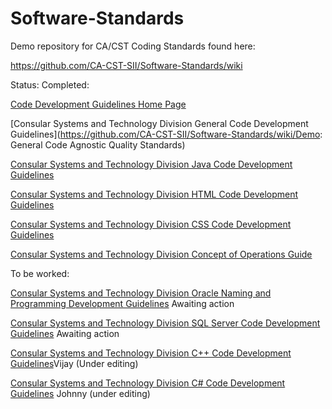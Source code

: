 Software-Standards
==================

Demo repository for CA/CST Coding Standards found here:

https://github.com/CA-CST-SII/Software-Standards/wiki

Status:
Completed:

[Code Development Guidelines Home Page](https://github.com/CA-CST-SII/Software-Standards/wiki)

[Consular Systems and Technology Division General Code Development Guidelines](https://github.com/CA-CST-SII/Software-Standards/wiki/Demo: General Code Agnostic Quality Standards)

[Consular Systems and Technology Division Java Code Development Guidelines](https://github.com/CA-CST-SII/Software-Standards/wiki/Demo:-Genral-Java-Code-Standards)

[Consular Systems and Technology Division HTML Code Development Guidelines](https://github.com/CA-CST-SII/Software-Standards/wiki/Demo:-HTML-Coding-Standards.)

[Consular Systems and Technology Division CSS Code Development Guidelines](https://github.com/CA-CST-SII/Software-Standards/wiki/Demo:-CSS-Coding-Standards.)

[Consular Systems and Technology Division Concept of Operations Guide](https://github.com/CA-CST-SII/Software-Standards/wiki/Demo-Concept-of-Operations)

To be worked:

[Consular Systems and Technology Division Oracle Naming and Programming Development Guidelines](https://github.com/CA-CST-SII/Software-Standards/wiki/Demo-Oracle-Naming-and-Programming-Standards) Awaiting action

[Consular Systems and Technology Division SQL Server Code Development Guidelines](https://github.com/CA-CST-SII/Software-Standards/wiki/Demo-SQL-Server-Coding-Standards) Awaiting action

[Consular Systems and Technology Division C++ Code Development Guidelines](https://github.com/CA-CST-SII/Software-Standards/wiki/Demo:--title-C-PlusPlus--title--Coding-Standards--html)Vijay (Under editing)

[Consular Systems and Technology Division C# Code Development Guidelines](https://github.com/CA-CST-SII/Software-Standards/wiki/Demo:-C%23-Coding-Standards) Johnny (under editing)
